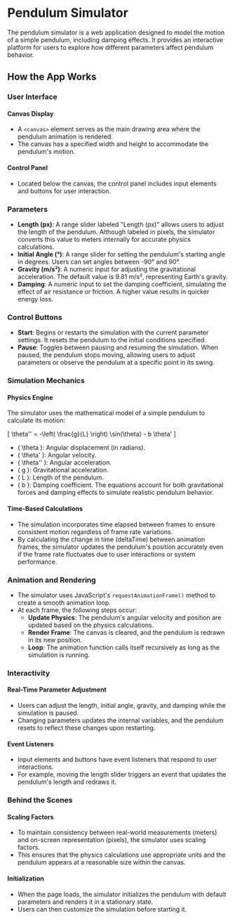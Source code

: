# Pendulum Simulator

The pendulum simulator is a web application designed to model the motion of a simple pendulum, including damping effects. It provides an interactive platform for users to explore how different parameters affect pendulum behavior.

## How the App Works

### User Interface

#### Canvas Display
- A `<canvas>` element serves as the main drawing area where the pendulum animation is rendered.
- The canvas has a specified width and height to accommodate the pendulum's motion.

#### Control Panel
- Located below the canvas, the control panel includes input elements and buttons for user interaction.

### Parameters
- **Length (px)**: A range slider labeled "Length (px)" allows users to adjust the length of the pendulum. Although labeled in pixels, the simulator converts this value to meters internally for accurate physics calculations.
- **Initial Angle (°)**: A range slider for setting the pendulum's starting angle in degrees. Users can set angles between -90° and 90°.
- **Gravity (m/s²)**: A numeric input for adjusting the gravitational acceleration. The default value is 9.81 m/s², representing Earth's gravity.
- **Damping**: A numeric input to set the damping coefficient, simulating the effect of air resistance or friction. A higher value results in quicker energy loss.

### Control Buttons
- **Start**: Begins or restarts the simulation with the current parameter settings. It resets the pendulum to the initial conditions specified.
- **Pause**: Toggles between pausing and resuming the simulation. When paused, the pendulum stops moving, allowing users to adjust parameters or observe the pendulum at a specific point in its swing.

### Simulation Mechanics

#### Physics Engine
The simulator uses the mathematical model of a simple pendulum to calculate its motion:


\[ \theta'' = -\left( \frac{g}{L} \right) \sin(\theta) - b \theta' \]


- \( \theta \): Angular displacement (in radians).
- \( \theta' \): Angular velocity.
- \( \theta'' \): Angular acceleration.
- \( g \): Gravitational acceleration.
- \( L \): Length of the pendulum.
- \( b \): Damping coefficient.
The equations account for both gravitational forces and damping effects to simulate realistic pendulum behavior.

#### Time-Based Calculations
- The simulation incorporates time elapsed between frames to ensure consistent motion regardless of frame rate variations.
- By calculating the change in time (deltaTime) between animation frames, the simulator updates the pendulum's position accurately even if the frame rate fluctuates due to user interactions or system performance.

### Animation and Rendering
- The simulator uses JavaScript's `requestAnimationFrame()` method to create a smooth animation loop.
- At each frame, the following steps occur:
  - **Update Physics**: The pendulum's angular velocity and position are updated based on the physics calculations.
  - **Render Frame**: The canvas is cleared, and the pendulum is redrawn in its new position.
  - **Loop**: The animation function calls itself recursively as long as the simulation is running.

### Interactivity

#### Real-Time Parameter Adjustment
- Users can adjust the length, initial angle, gravity, and damping while the simulation is paused.
- Changing parameters updates the internal variables, and the pendulum resets to reflect these changes upon restarting.

#### Event Listeners
- Input elements and buttons have event listeners that respond to user interactions.
- For example, moving the length slider triggers an event that updates the pendulum's length and redraws it.

### Behind the Scenes

#### Scaling Factors
- To maintain consistency between real-world measurements (meters) and on-screen representation (pixels), the simulator uses scaling factors.
- This ensures that the physics calculations use appropriate units and the pendulum appears at a reasonable size within the canvas.

#### Initialization
- When the page loads, the simulator initializes the pendulum with default parameters and renders it in a stationary state.
- Users can then customize the simulation before starting it.
